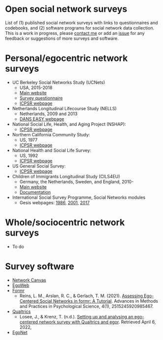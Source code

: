 # Open social network surveys
 List of (1) published social network surveys with links to questionnaires and codebooks, and (2) software programs for social network data collection. This is a work in progress, please [contact me](www.raffaelevacca.com) or add an [issue](https://github.com/raffaelevacca/Open-social-network-surveys/issues) for any feedback or suggestions of more surveys and software.

# Personal/egocentric network surveys
* UC Berkeley Social Networks Study (UCNets) 
    - USA, 2015-2018
    - [Main website](https://ucnets.berkeley.edu/)
    - [Survey questionnaire](https://ucnets.berkeley.edu/researcher-resources/data-documentation/) 
    - [ICPSR webpage](https://www.icpsr.umich.edu/web/ICPSR/studies/36975/datadocumentation)
* Netherlands Longitudinal Lifecourse Study (NELLS)
    - Netherlands, 2009 and 2013 
    - [DANS EASY webpage](https://easy.dans.knaw.nl/ui/datasets/id/easy-dataset:59831/tab/2) 
* National Social Life, Health, and Aging Project (NSHAP): 
    - [ICPSR webpage](https://www.icpsr.umich.edu/web/ICPSR/studies/20541/datadocumentation) 
* Northern California Community Study: 
    - US, 1977
    - [ICPSR webpage](https://www.icpsr.umich.edu/web/ICPSR/studies/7744/datadocumentation#) 
* National Health and Social Life Survey: 
    - US, 1992
    - [ICPSR webpage](https://www.icpsr.umich.edu/web/ICPSR/studies/6647/datadocumentation#) 
* US General Social Survey: 
    - [ICPSR webpage](https://www.icpsr.umich.edu/web/ICPSR/studies/36797/datadocumentation) 
* Children of Immigrants Longitudinal Study (CILS4EU)
    - Germany, the Netherlands, Sweden, and England, 2010-
    - [Main website](https://www.cils4.eu)
    - [Documentation](https://www.cils4.eu/index.php?option=com_content&view=article&id=55&Itemid=12) 
* International Social Survey Programme, Social Networks modules
    - Gesis webpages: [1986](https://www.gesis.org/en/issp/modules/issp-modules-by-topic/social-networks/1986), [2001](https://www.gesis.org/en/issp/modules/issp-modules-by-topic/social-networks/2001), [2017](https://www.gesis.org/en/issp/modules/issp-modules-by-topic/social-networks/2017) 

# Whole/sociocentric network surveys
* To do

# Survey software
* [Network Canvas](https://www.networkcanvas.com/)
* [EgoWeb](https://www.qualintitative.com/egoweb/)
* [Formr](https://formr.org/)
    - Reins, L. M., Arslan, R. C., & Gerlach, T. M. (2021). [Assessing Ego-Centered Social Networks in formr: A Tutorial](https://doi.org/10.1177/2515245920985467). Advances in Methods and Practices in Psychological Science, 4(1), 2515245920985467. 
* [Qualtrics](https://www.qualtrics.com)
    - Losee, J., & Krenz, T. (n.d.). [Setting up and analysing an ego-centered network survey with Qualtrics and egor](https://cran.r-project.org/web/packages/egor/vignettes/qualtrics.html). Retrieved April 6, 2022,
* [EgoNet](https://sourceforge.net/projects/egonet/)

